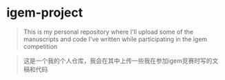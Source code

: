 # igem-project
> This is my personal repository where I'll upload some of the manuscripts and code I've written while participating in the igem competition

> 这是一个我的个人仓库，我会在其中上传一些我在参加igem竞赛时写的文稿和代码
